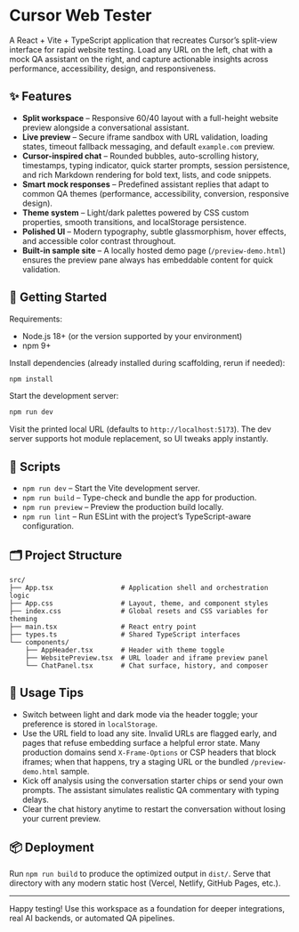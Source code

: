 # Cursor Web Tester

A React + Vite + TypeScript application that recreates Cursor’s split-view interface for rapid website testing. Load any URL on the left, chat with a mock QA assistant on the right, and capture actionable insights across performance, accessibility, design, and responsiveness.

## ✨ Features

- **Split workspace** – Responsive 60/40 layout with a full-height website preview alongside a conversational assistant.
- **Live preview** – Secure iframe sandbox with URL validation, loading states, timeout fallback messaging, and default `example.com` preview.
- **Cursor-inspired chat** – Rounded bubbles, auto-scrolling history, timestamps, typing indicator, quick starter prompts, session persistence, and rich Markdown rendering for bold text, lists, and code snippets.
- **Smart mock responses** – Predefined assistant replies that adapt to common QA themes (performance, accessibility, conversion, responsive design).
- **Theme system** – Light/dark palettes powered by CSS custom properties, smooth transitions, and localStorage persistence.
- **Polished UI** – Modern typography, subtle glassmorphism, hover effects, and accessible color contrast throughout.
- **Built-in sample site** – A locally hosted demo page (`/preview-demo.html`) ensures the preview pane always has embeddable content for quick validation.

## 🚀 Getting Started

Requirements:

- Node.js 18+ (or the version supported by your environment)
- npm 9+

Install dependencies (already installed during scaffolding, rerun if needed):

```bash
npm install
```

Start the development server:

```bash
npm run dev
```

Visit the printed local URL (defaults to `http://localhost:5173`). The dev server supports hot module replacement, so UI tweaks apply instantly.

## 🧪 Scripts

- `npm run dev` – Start the Vite development server.
- `npm run build` – Type-check and bundle the app for production.
- `npm run preview` – Preview the production build locally.
- `npm run lint` – Run ESLint with the project’s TypeScript-aware configuration.

## 🗂️ Project Structure

```
src/
├── App.tsx                 # Application shell and orchestration logic
├── App.css                 # Layout, theme, and component styles
├── index.css               # Global resets and CSS variables for theming
├── main.tsx                # React entry point
├── types.ts                # Shared TypeScript interfaces
└── components/
    ├── AppHeader.tsx       # Header with theme toggle
    ├── WebsitePreview.tsx  # URL loader and iframe preview panel
    └── ChatPanel.tsx       # Chat surface, history, and composer
```

## 🧭 Usage Tips

- Switch between light and dark mode via the header toggle; your preference is stored in `localStorage`.
- Use the URL field to load any site. Invalid URLs are flagged early, and pages that refuse embedding surface a helpful error state. Many production domains send `X-Frame-Options` or CSP headers that block iframes; when that happens, try a staging URL or the bundled `/preview-demo.html` sample.
- Kick off analysis using the conversation starter chips or send your own prompts. The assistant simulates realistic QA commentary with typing delays.
- Clear the chat history anytime to restart the conversation without losing your current preview.

## 📦 Deployment

Run `npm run build` to produce the optimized output in `dist/`. Serve that directory with any modern static host (Vercel, Netlify, GitHub Pages, etc.).

---

Happy testing! Use this workspace as a foundation for deeper integrations, real AI backends, or automated QA pipelines.
